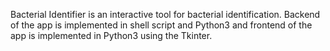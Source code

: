Bacterial Identifier is an interactive tool for bacterial identification. Backend of the app is implemented in shell script and Python3 and frontend of the app is implemented in Python3 using the Tkinter. 
